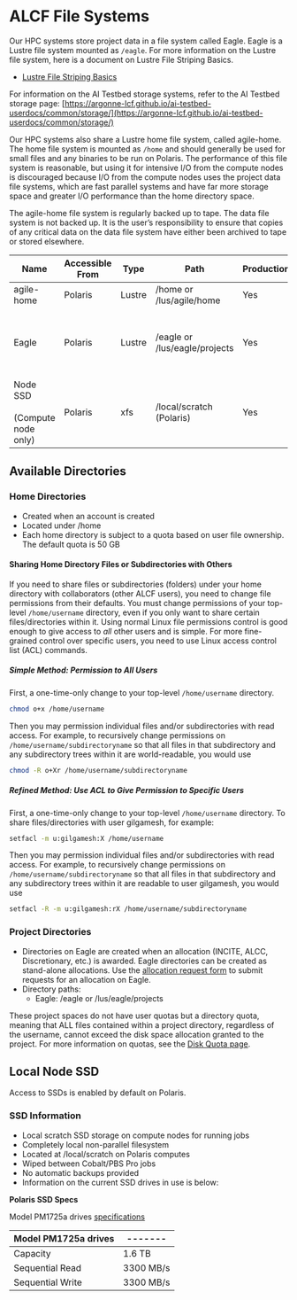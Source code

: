 # ALCF File Systems

Our HPC systems store project data in a file system called Eagle. Eagle is a Lustre file system mounted as `/eagle`. For more information on the Lustre file system, here is a document on Lustre File Striping Basics.

* [Lustre File Striping Basics](https://www.alcf.anl.gov/support-center/training-assets/file-systems-and-io-performance)

For information on the AI Testbed storage systems, refer to the AI Testbed storage page: [https://argonne-lcf.github.io/ai-testbed-userdocs/common/storage/](https://argonne-lcf.github.io/ai-testbed-userdocs/common/storage/)

Our HPC systems also share a Lustre home file system, called agile-home. The home file system is mounted as `/home` and should generally be used for small files and any binaries to be run on Polaris. The performance of this file system is reasonable, but using it for intensive I/O from the compute nodes is discouraged because I/O from the compute nodes uses the project data file systems, which are fast parallel systems and have far more storage space and greater I/O performance than the home directory space.

The agile-home file system is regularly backed up to tape. The data file system is not backed up. It is the user’s responsibility to ensure that copies of any critical data on the data file system have either been archived to tape or stored elsewhere.

| Name                                 | Accessible From | Type   | Path                                                                                  | Production                                    | Backed-up | Usage                                                                  |
|--------------------------------------|-----------------|--------|---------------------------------------------------------------------------------------|-----------------------------------------------|-----------|------------------------------------------------------------------------| 
| agile-home                           | Polaris         | Lustre | /home or /lus/agile/home	                                                          | Yes                                           | Yes       | General use                                                            |
| Eagle	                               | Polaris         | Lustre | /eagle or /lus/eagle/projects	                                                      | Yes	                                          | No        | Community sharing via Globus; <br /> Intensive job output, large files | 
| Node SSD <br /><br /> (Compute node only)	 | Polaris         | xfs    | /local/scratch (Polaris)                                                              | Yes                                           | No        | Local node scratch during run                                          |

## Available Directories

### Home Directories

- Created when an account is created
- Located under /home
- Each home directory is subject to a quota based on user file ownership. The default quota is 50 GB

#### Sharing Home Directory Files or Subdirectories with Others

If you need to share files or subdirectories (folders) under your home directory with collaborators (other ALCF users), you need to change file permissions from their defaults. You must change permissions of your top-level `/home/username` directory, even if you only want to share certain files/directories within it. Using normal Linux file permissions control is good enough to give access to *all* other users and is simple. For more fine-grained control over specific users, you need to use Linux access control list (ACL) commands.

##### Simple Method: Permission to All Users

First, a one-time-only change to your top-level `/home/username` directory.

```bash
chmod o+x /home/username
```

Then you may permission individual files and/or subdirectories with read access. For example, to recursively change permissions on `/home/username/subdirectoryname` so that all files in that subdirectory and any subdirectory trees within it are world-readable, you would use

```bash
chmod -R o+Xr /home/username/subdirectoryname
```

##### Refined Method: Use ACL to Give Permission to Specific Users

First, a one-time-only change to your top-level `/home/username` directory. To share files/directories with user gilgamesh, for example:

```bash
setfacl -m u:gilgamesh:X /home/username
```

Then you may permission individual files and/or subdirectories with read access. For example, to recursively change permissions on `/home/username/subdirectoryname` so that all files in that subdirectory and any subdirectory trees within it are readable to user gilgamesh, you would use

```bash
setfacl -R -m u:gilgamesh:rX /home/username/subdirectoryname
```

### Project Directories

- Directories on Eagle are created when an allocation (INCITE, ALCC, Discretionary, etc.) is awarded. Eagle directories can be created as stand-alone allocations. Use the [allocation request form](https://my.alcf.anl.gov/accounts/#/allocationRequests) to submit requests for an allocation on Eagle. 
- Directory paths:
    - Eagle: /eagle or /lus/eagle/projects

These project spaces do not have user quotas but a directory quota, meaning that ALL files contained within a project directory, regardless of the username, cannot exceed the disk space allocation granted to the project. For more information on quotas, see the [Disk Quota page](disk-quota.md).

## Local Node SSD

Access to SSDs is enabled by default on Polaris.

### SSD Information

- Local scratch SSD storage on compute nodes for running jobs
- Completely local non-parallel filesystem
- Located at /local/scratch on Polaris computes
- Wiped between Cobalt/PBS Pro jobs
- No automatic backups provided
- Information on the current SSD drives in use is below:

**Polaris SSD Specs**

Model PM1725a drives [specifications](https://semiconductor.samsung.com/resources/brochure/Brochure_Samsung_PM1725a_NVMe_SSD_1805.pdf)

| Model PM1725a drives | -------         |
| ---------------------|-----------------|
| Capacity             | 1.6 TB          |
| Sequential Read      | 3300 MB/s       |
| Sequential Write     | 3300 MB/s       |